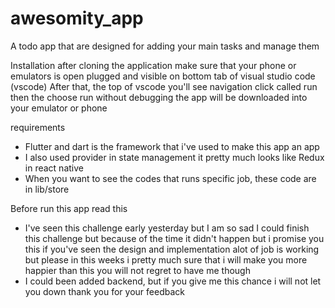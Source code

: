# awesomity_app

A todo app that are designed for adding your main tasks and manage them

Installation
after cloning the application make sure that your phone or emulators is open plugged and visible on bottom tab of visual studio code (vscode)
After that, the top of vscode you'll see navigation click called run then the choose run without debugging
the app will be downloaded into your emulator or phone 

requirements
- Flutter and dart is the framework that i've used to make this app an app
- I also used provider in state management it pretty much looks like Redux in react native
- When you want to see the codes that runs specific job, these code are in lib/store

Before run this app read this
- I've seen this challenge early yesterday but I am so sad I could finish this challenge but because of the time it didn't happen
  but i promise you this if you've seen the design and implementation alot of job is working  but please in this weeks i pretty much sure that i will make you more happier than this you will not regret to have me though
- I could been added backend, but if you give me this chance i will not let you down
thank you for your feedback

